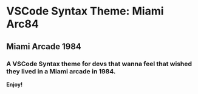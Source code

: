 # VSCode Syntax Theme: Miami Arc84
## Miami Arcade 1984
### A VSCode Syntax theme for devs that wanna feel that wished they lived in a Miami arcade in 1984.



**Enjoy!**
